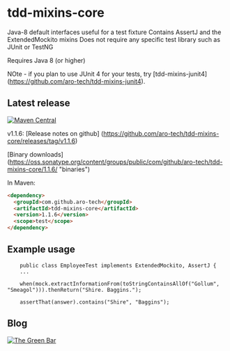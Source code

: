 # tdd-mixins-core
Java-8 default interfaces useful for a test fixture
Contains AssertJ and the ExtendedMockito mixins
Does not require any specific test library such as JUnit or TestNG

Requires Java 8 (or higher)

NOte - if you plan to use JUnit 4 for your tests, try [tdd-mixins-junit4] (https://github.com/aro-tech/tdd-mixins-junit4).


## Latest release

[![Maven Central](https://maven-badges.herokuapp.com/maven-central/com.github.aro-tech/tdd-mixins-core/badge.svg)](http://search.maven.org/#artifactdetails|com.github.aro-tech|tdd-mixins-core|1.1.6|jar)

v1.1.6: [Release notes on github] (https://github.com/aro-tech/tdd-mixins-core/releases/tag/v1.1.6)

[Binary downloads] (https://oss.sonatype.org/content/groups/public/com/github/aro-tech/tdd-mixins-core/1.1.6/ "binaries")

In Maven:

```html
<dependency>
  <groupId>com.github.aro-tech</groupId>
  <artifactId>tdd-mixins-core</artifactId>
  <version>1.1.6</version>
  <scope>test</scope>
</dependency>
```

## Example usage 
```
	public class EmployeeTest implements ExtendedMockito, AssertJ { 
	...
```	

```
	when(mock.extractInformationFrom(toStringContainsAllOf("Gollum", "Smeagol"))).thenReturn("Shire. Baggins.");
```

```
	assertThat(answer).contains("Shire", "Baggins");
```
		
 
## Blog
[![The Green Bar](https://img.shields.io/badge/My_Blog:-The_Green_Bar-brightgreen.svg)](https://thegreenbar.wordpress.com/)
